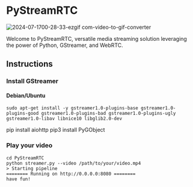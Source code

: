 # PyStreamRTC
![2024-07-1700-28-33-ezgif com-video-to-gif-converter](https://github.com/user-attachments/assets/0868f257-125d-4f2d-8b6b-8d8eb89b053f)

Welcome to PyStreamRTC, versatile media streaming solution leveraging the power of Python, GStreamer, and WebRTC. 

## Instructions
### Install GStreamer
#### Debian/Ubuntu
`sudo apt-get install -y gstreamer1.0-plugins-base gstreamer1.0-plugins-good gstreamer1.0-plugins-bad gstreamer1.0-plugins-ugly gstreamer1.0-libav libnice10 libglib2.0-dev`

pip install aiohttp
pip3 install PyGObject

### Play your video
```
cd PyStreamRTC
python streamer.py --video /path/to/your/video.mp4
> Starting pipeline
======== Running on http://0.0.0.0:8080 ========
have fun!
```
